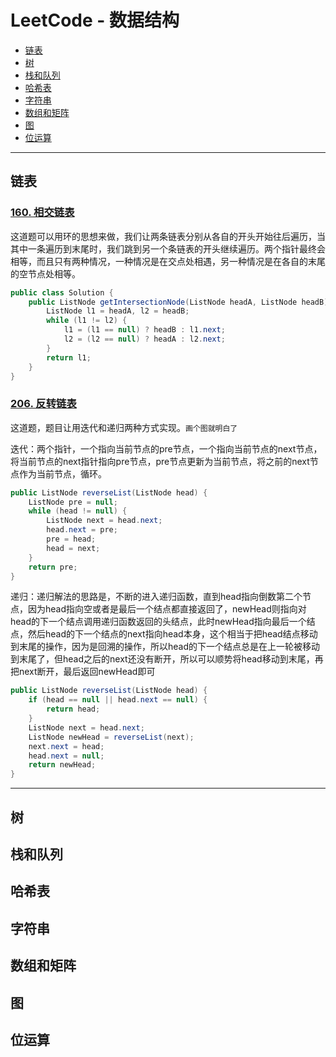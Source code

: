 # LeetCode - 数据结构

* [链表](#链表)
* [树](#树)
* [栈和队列](#栈和队列)
* [哈希表](#哈希表)
* [字符串](#字符串)
* [数组和矩阵](#数组和矩阵)
* [图](#图)
* [位运算](#位运算)

---

## 链表

### [160. 相交链表](https://leetcode-cn.com/problems/intersection-of-two-linked-lists/)

这道题可以用环的思想来做，我们让两条链表分别从各自的开头开始往后遍历，当其中一条遍历到末尾时，我们跳到另一个条链表的开头继续遍历。两个指针最终会相等，而且只有两种情况，一种情况是在交点处相遇，另一种情况是在各自的末尾的空节点处相等。

```java
public class Solution {
    public ListNode getIntersectionNode(ListNode headA, ListNode headB) {
        ListNode l1 = headA, l2 = headB;
        while (l1 != l2) {
            l1 = (l1 == null) ? headB : l1.next;
            l2 = (l2 == null) ? headA : l2.next;
        }
        return l1;
    }
}
```

### [206. 反转链表](https://leetcode-cn.com/problems/reverse-linked-list/)

这道题，题目让用迭代和递归两种方式实现。`画个图就明白了`

迭代：两个指针，一个指向当前节点的pre节点，一个指向当前节点的next节点，将当前节点的next指针指向pre节点，pre节点更新为当前节点，将之前的next节点作为当前节点，循环。

```java
public ListNode reverseList(ListNode head) {
    ListNode pre = null;
    while (head != null) {
        ListNode next = head.next;
        head.next = pre;
        pre = head;
        head = next;
    }
    return pre;
}
```

递归：递归解法的思路是，不断的进入递归函数，直到head指向倒数第二个节点，因为head指向空或者是最后一个结点都直接返回了，newHead则指向对head的下一个结点调用递归函数返回的头结点，此时newHead指向最后一个结点，然后head的下一个结点的next指向head本身，这个相当于把head结点移动到末尾的操作，因为是回溯的操作，所以head的下一个结点总是在上一轮被移动到末尾了，但head之后的next还没有断开，所以可以顺势将head移动到末尾，再把next断开，最后返回newHead即可

```java
public ListNode reverseList(ListNode head) {
    if (head == null || head.next == null) {
        return head;
    }
    ListNode next = head.next;
    ListNode newHead = reverseList(next);
    next.next = head;
    head.next = null;
    return newHead;
}
```



---

## 树

## 栈和队列

## 哈希表

## 字符串

## 数组和矩阵

## 图

## 位运算